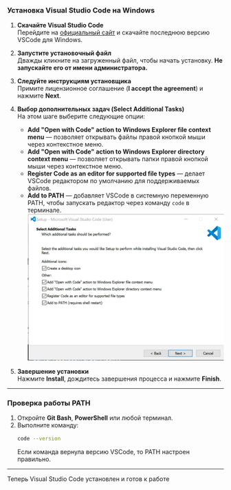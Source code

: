 ### Установка Visual Studio Code на Windows

1. **Скачайте Visual Studio Code**  
   Перейдите на [официальный сайт](https://code.visualstudio.com/) и скачайте последнюю версию VSCode для Windows.

2. **Запустите установочный файл**  
   Дважды кликните на загруженный файл, чтобы начать установку. **Не запускайте его от имени администратора.**

3. **Следуйте инструкциям установщика**  
   Примите лицензионное соглашение (**I accept the agreement**) и нажмите **Next**.

4. **Выбор дополнительных задач (Select Additional Tasks)**  
   На этом шаге выберите следующие опции:  
   - **Add "Open with Code" action to Windows Explorer file context menu** — позволяет открывать файлы правой кнопкой мыши через контекстное меню.  
   - **Add "Open with Code" action to Windows Explorer directory context menu** — позволяет открывать папки правой кнопкой мыши через контекстное меню.  
   - **Register Code as an editor for supported file types** — делает VSCode редактором по умолчанию для поддерживаемых файлов.  
   - **Add to PATH** — добавляет VSCode в системную переменную PATH, чтобы запускать редактор через команду `code` в терминале.  
![img.png](../images/VS_Code_Additional_Tasks.png)
5. **Завершение установки**  
   Нажмите **Install**, дождитесь завершения процесса и нажмите **Finish**.

---

### Проверка работы PATH

1. Откройте **Git Bash**, **PowerShell** или любой терминал.  
2. Выполните команду:  
   ```bash
   code --version
   ```  
   Если команда вернула версию VSCode, то PATH настроен правильно.

---

Теперь Visual Studio Code установлен и готов к работе